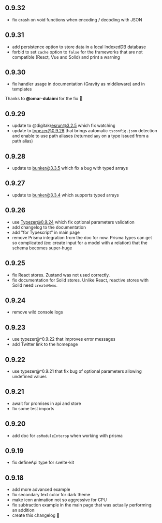 ## 0.9.32

- fix crash on void functions when encoding / decoding with JSON

## 0.9.31

- add persistence option to store data in a local IndexedDB database
- forbid to set `cache` option to `false` for the frameworks that are not compatible (React, Vue and Solid) and print a warning

## 0.9.30

- fix handler usage in documentation (Gravity as middleware) and in templates

Thanks to **@omar-dulaimi** for the fix 🎉

## 0.9.29

- update to @digitak/esrun@3.2.5 which fix watching
- update to typezer@0.9.26 that brings automatic `tsconfig.json` detection and enable to use path aliases (returned `any` on a type issued from a path alias)

## 0.9.28

- update to bunker@3.3.5 which fix a bug with typed arrays

## 0.9.27

- update to bunker@3.3.4 which supports typed arrays

## 0.9.26

- use Typezer@0.9.24 which fix optional parameters validation
- add changelog to the documentation
- add "for Typescript" in main page
- remove Prisma integration from the doc for now. Prisma types can get so complicated (ex: create input for a model with a relation) that the schema becomes super-huge

## 0.9.25

- fix React stores. Zustand was not used correctly.
- fix documentation for Solid stores. Unlike React, reactive stores with Solid need `createMemo`.

## 0.9.24

- remove wild console logs

## 0.9.23

- use typezer@^0.9.22 that improves error messages
- add Twitter link to the homepage

## 0.9.22

- use typezer@^0.9.21 that fix bug of optional parameters allowing undefined values

## 0.9.21

- await for promises in api and store
- fix some test imports

## 0.9.20

- add doc for `esModuleInterop` when working with prisma

## 0.9.19

- fix defineApi type for svelte-kit

## 0.9.18

- add more advanced example
- fix secondary text color for dark theme
- make icon animation not so aggressive for CPU
- fix subtraction example in the main page that was actually performing an addition
- create this changelog 🎉
